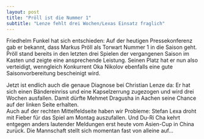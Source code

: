 ```yaml
---
layout: post
title: "Pröll ist die Nummer 1"
subtitle: "Lenze fehlt drei Wochen/Lexas Einsatz fraglich"
---
```


Friedhelm Funkel hat sich entschieden: Auf der heutigen Pressekonferenz gab er bekannt, dass Markus Pröll als Torwart Nummer 1 in die Saison geht. Pröll stand bereits in den letzten drei Spielen der vergangenen Saison im Kasten und zeigte eine ansprechende Leistung. Seinen Platz hat er nun also verteidigt, wenngleich Konkurrent Oka Nikolov ebenfalls eine gute Saisonvorbereitung bescheinigt wird.

Jetzt ist endlich auch die genaue Diagnose bei Christian Lenze da: Er hat sich einen Bändereinriss und eine Kapselzerrung zugezogen und wird drei Wochen ausfallen. Damit dürfte Mehmet Dragusha in Aachen seine Chance auf der linken Seite erhalten.  
Auch auf der rechten Mittelfeldseite haben wir Probleme: Stefan Lexa droht mit Fieber für das Spiel am Montag auszufallen. Und Du-Ri Cha kehrt entgegen anders lautender Meldungen erst heute vom Asien-Cup in China zurück. Die Mannschaft stellt sich momentan fast von alleine auf...
